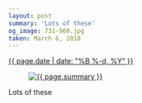 ```yaml
---
layout: post
summary: 'Lots of these'
og_image: 731-960.jpg
taken: March 6, 2018
---
```


<div class="post">
 <time>
  <a href="/731">
   {{ page.date | date: "%B %-d, %Y" }}
  </a>
 </time>
 <a href="/731">
  <figure data-taken="3/6/2018">
   <img alt="{{ page.summary }}" sizes="(min-width: 700px) 50vw, calc(100vw - 2rem)" src="{{ site.assets_url }}/731-480.jpg" srcset="{{ site.assets_url }}/731-240.jpg 240w, {{ site.assets_url }}/731-480.jpg 480w, {{ site.assets_url }}/731-720.jpg 720w, {{ site.assets_url }}/731-960.jpg 960w"/>
  </figure>
 </a>
 <span>
  Lots of these
 </span>
</div>
